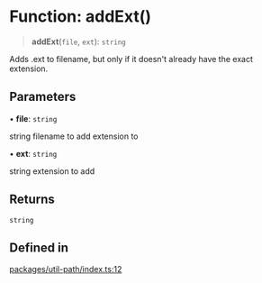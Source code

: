 # Function: addExt()

> **addExt**(`file`, `ext`): `string`

Adds .ext to filename, but only if it doesn't already have the exact extension.

## Parameters

• **file**: `string`

string filename to add extension to

• **ext**: `string`

string extension to add

## Returns

`string`

## Defined in

[packages/util-path/index.ts:12](https://github.com/andreisergiu98/baeta/blob/e352a1ec749c5b23df693f5f8373ac0b75347349/packages/util-path/index.ts#L12)
